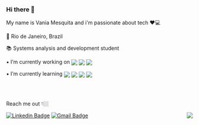 ### Hi there 👋

My name is Vania Mesquita and i'm passionate about tech ❤️💻

📍 Rio de Janeiro, Brazil

📚 Systems analysis and development student
 
▪️ I’m currently working on <img align="center" src="https://img.shields.io/badge/Microsoft%20Excel-217346?logo=microsoft-excel&logoColor=white" />
<img align="center" src="https://img.shields.io/badge/Microsoft%20PowerPoint-B7472A?logo=microsoft-powerpoint&logoColor=white" />
<img align="center" src="https://img.shields.io/badge/Microsoft%20Office-D83B01?logo=microsoft-office&logoColor=white" />
 
▪️ I’m currently learning <img align="center" src="https://img.shields.io/badge/html5-E34F26?logo=html5&logoColor=white" />
<img align="center" src="https://img.shields.io/badge/css3-1572B6?logo=css3&logoColor=white" />
<img align="center" src="https://img.shields.io/badge/bootstrap-563D7C?logo=bootstrap&logoColor=white" />
<img align="center" src="https://img.shields.io/badge/Javascript-F7DF1E?logo=Javascript&logoColor=black" />



<br><br>

Reach me out 👇🏼

[![Linkedin Badge](https://img.shields.io/badge/-LinkedIn-blue?style=flat-square&logo=Linkedin&logoColor=white&link=https://www.linkedin.com/in/vaniamesquita/)](https://www.linkedin.com/in/vaniamesquita/)
[![Gmail Badge](https://img.shields.io/badge/-vaniasalesm@gmail.com-D14836?style=flat-square&logo=Gmail&logoColor=white&link=mailto:vaniasalesm@gmail.com)](mailto:vaniasalesm@gmail.com)
 <a href="#"><img align="right" src="https://badges.pufler.dev/visits/vaniamesquita/vaniamesquita"></a>




 
 <!--
**vaniamesquita/vaniamesquita** is a ✨ _special_ ✨ repository because its `README.md` (this file) appears on your GitHub profile.

Here are some ideas to get you started:

- 🔭 I’m currently working on ...
- 🌱 I’m currently learning ...
- 👯 I’m looking to collaborate on ...
- 🤔 I’m looking for help with ...
- 💬 Ask me about ...
- 📫 How to reach me: ...
- 😄 Pronouns: ...
- ⚡ Fun fact: ...
-->
